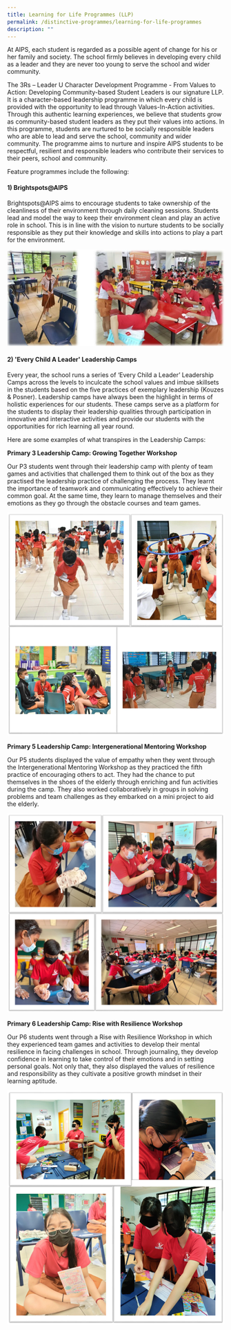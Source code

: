 ```yaml
---
title: Learning for Life Programmes (LLP)
permalink: /distinctive-programmes/learning-for-life-programmes
description: ""
---
```

At AIPS, each student is regarded as a possible agent of change for his or her family and society. The school firmly believes in developing every child as a leader and they are never too young to serve the school and wider community.

The 3Rs – Leader U Character Development Programme - From Values to Action: Developing Community-based Student Leaders is our signature LLP. It is a character-based leadership programme in which every child is provided with the opportunity to lead through Values-In-Action activities. Through this authentic learning experiences, we believe that students grow as community-based student leaders as they put their values into actions. In this programme, students are nurtured to be socially responsible leaders who are able to lead and serve the school, community and wider community. The programme aims to nurture and inspire AIPS students to be respectful, resilient and responsible leaders who contribute their services to their peers, school and community. 

  

Feature programmes include the following:

  

#### **1) Brightspots@AIPS**

  

Brightspots@AIPS aims to encourage students to take ownership of the cleanliness of their environment through daily cleaning sessions. Students lead and model the way to keep their environment clean and play an active role in school. This is in line with the vision to nurture students to be socially responsible as they put their knowledge and skills into actions to play a part for the environment.

![Brightspots@AIPS](/images/LLP1.png)

#### **2) 'Every Child A Leader' Leadership Camps** 

Every year, the school runs a series of ‘Every Child a Leader’ Leadership Camps across the levels to inculcate the school values and imbue skillsets in the students based on the five practices of exemplary leadership (Kouzes & Posner). Leadership camps have always been the highlight in terms of holistic experiences for our students. These camps serve as a platform for the students to display their leadership qualities through participation in innovative and interactive activities and provide our students with the opportunities for rich learning all year round. 

Here are some examples of what transpires in the Leadership Camps:

**Primary 3 Leadership Camp: Growing Together Workshop**

Our P3 students went through their leadership camp with plenty of team games and activities that challenged them to think out of the box as they practised the leadership practice of challenging the process. They learnt the importance of teamwork and communicating effectively to achieve their common goal. At the same time, they learn to manage themselves and their emotions as they go through the obstacle courses and team games.

![](/images/LLP2.png)

**Primary 5 Leadership Camp: Intergenerational Mentoring Workshop**

  

Our P5 students displayed the value of empathy when they went through the Intergenerational Mentoring Workshop as they practiced the fifth practice of encouraging others to act. They had the chance to put themselves in the shoes of the elderly through enriching and fun activities during the camp. They also worked collaboratively in groups in solving problems and team challenges as they embarked on a mini project to aid the elderly.

![](/images/LLP3.png)

**Primary 6 Leadership Camp: Rise with Resilience Workshop** 

  

Our P6 students went through a Rise with Resilience Workshop in which they experienced team games and activities to develop their mental resilience in facing challenges in school. Through journaling, they develop confidence in learning to take control of their emotions and in setting personal goals. Not only that, they also displayed the values of resilience and responsibility as they cultivate a positive growth mindset in their learning aptitude.

![](/images/LLP4.png)